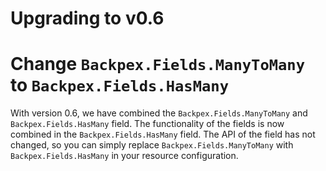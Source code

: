 # Upgrading to v0.6

# Change `Backpex.Fields.ManyToMany` to `Backpex.Fields.HasMany`

With version 0.6, we have combined the `Backpex.Fields.ManyToMany` and `Backpex.Fields.HasMany` field. The functionality of the fields is now combined in the `Backpex.Fields.HasMany` field. The API of the field has not changed, so you can simply replace `Backpex.Fields.ManyToMany` with `Backpex.Fields.HasMany` in your resource configuration.